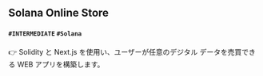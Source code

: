 ## Solana Online Store

#### `#INTERMEDIATE` `#Solana` 

👉 Solidity と Next.js を使用い、ユーザーが任意のデジタル データを売買できる WEB アプリを構築します。
